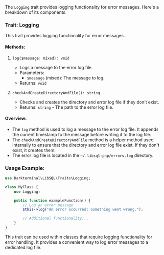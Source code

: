 The `Logging` trait provides logging functionality for error messages. Here's a breakdown of its components:

### Trait: Logging

This trait provides logging functionality for error messages.

#### Methods:

1. `log($message: mixed): void`
    - Logs a message to the error log file.
    - Parameters:
        - `$message` (mixed): The message to log.
    - Returns: `void`

2. `checkAndCreateDirectoryAndFile(): string`
    - Checks and creates the directory and error log file if they don't exist.
    - Returns: `string` - The path to the error log file.

#### Overview:

- The `log` method is used to log a message to the error log file. It appends the current timestamp to the message before writing it to the log file.
- The `checkAndCreateDirectoryAndFile` method is a helper method used internally to ensure that the directory and error log file exist. If they don't exist, it creates them.
- The error log file is located in the `~/.libsql-php/errors.log` directory.

### Usage Example:

```php
use Darkterminal\LibSQL\Traits\Logging;

class MyClass {
    use Logging;

    public function exampleFunction() {
        // Log an error message
        $this->log("An error occurred: Something went wrong.");

        // Additional functionality...
    }
}
```

This trait can be used within classes that require logging functionality for error handling. It provides a convenient way to log error messages to a dedicated log file.
